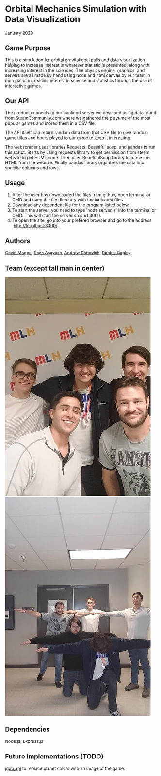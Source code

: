 # Orbital Mechanics Simulation with Data Visualization

January 2020

## Game Purpose

This is a simulation for orbital gravitational pulls and data visualization helping to increase interest in whatever statistic is presented, along with increasing interest in the sciences.  The physics engine, graphics, and servers are all made by hand using node and html canvas by our team in our goal of increasing interest in science and statistics through the use of interactive games.  

## Our API

The product connects to our backend server we designed using data found from  SteamCommunity.com where we gathered the playtime of the most popular games and stored them in a CSV file.

The API itself can return random data from that CSV file to give random game titles and hours played to our game to keep it interesting.

The webscraper uses libraries Requests, Beautiful soup, and pandas to run this script. Starts by using requests library to get permission from steam website to get HTML code. Then uses BeautifulSoup library to parse the HTML from the website. Finally pandas library organizes the data into specific columns and rows.

## Usage

1. After the user has downloaded the files from github, open terminal or CMD and open the file directory with the indicated files.
2. Download any dependent file for the program listed below.
3. To start the server, you need to type 'node server.js' into the terminal or CMD.  This will start the server on port 3000.
4. To open the site, go into your prefered browser and go to the address '[http://localhost:3000/](http://localhost:3000/)'.

## Authors

[Gavin Magee](https://github.com/GavinTMagee), 
[Reza Asayesh](https://github.com/RMA-source), 
[Andrew Raftovich](https://github.com/Kalatco), 
[Robbie Bagley](https://github.com/kansairob) 

## Team (except tall man in center)

![Pros](https://github.com/Kalatco/HackAZ-2020/blob/master/team1.jpg)
![T-posing](https://github.com/Kalatco/HackAZ-2020/blob/master/team2.jpg)

## Dependencies

Node.js, Express.js

## Future implementations (TODO)

[igdb api](https://www.igdb.com/discover) to replace planet colors with an image of the game.


